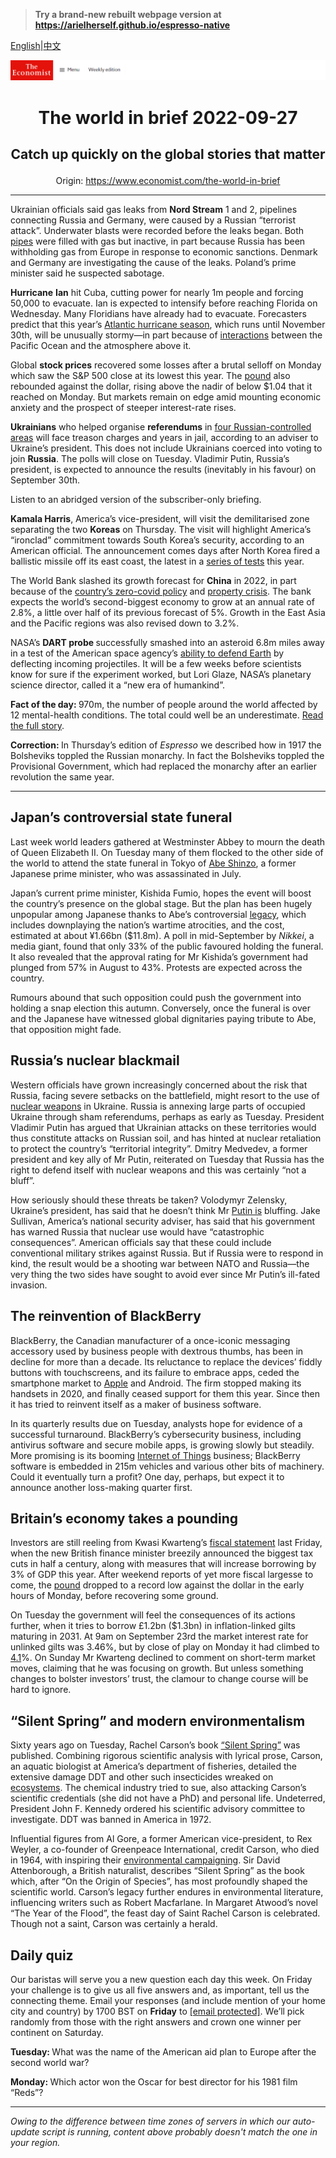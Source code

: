 > **Try a brand-new rebuilt webpage version at https://arielherself.github.io/espresso-native**

[English](https://github.com/arielherself/espresso/blob/main/README.md)|[中文](https://github-com.translate.goog/arielherself/espresso/blob/main/README.md?_x_tr_sl=en&_x_tr_tl=zh-CN&_x_tr_hl=zh-CN&_x_tr_pto=wapp)



![The Economist](menubar.png)

# <p align="center">The world in brief 2022-09-27</p>

## <p align="center">Catch up quickly on the global stories that matter</p>

<p align="center">Origin: <a href="https://www.economist.com/the-world-in-brief">https://www.economist.com/the-world-in-brief</a><hr>

Ukrainian officials said gas leaks from <strong>Nord Stream</strong> 1 and 2, pipelines connecting Russia and Germany, were caused by a Russian “terrorist attack”. Underwater blasts were recorded before the leaks began. Both [pipes](https://www.economist.com/europe/2022/02/22/the-west-imposes-swift-sanctions-on-russia-can-they-stop-a-war) were filled with gas but inactive, in part because Russia has been withholding gas from Europe in response to economic sanctions. Denmark and Germany are investigating the cause of the leaks. Poland’s prime minister said he suspected sabotage.

<strong>Hurricane</strong> <strong>Ian</strong> hit Cuba, cutting power for nearly 1m people and forcing 50,000 to evacuate. Ian is expected to intensify before reaching Florida on Wednesday. Many Floridians have already had to evacuate. Forecasters predict that this year’s [Atlantic hurricane season](https://www.economist.com/the-economist-explains/2022/06/01/why-this-atlantic-hurricane-season-is-predicted-to-be-unusually-stormy), which runs until November 30th, will be unusually stormy—in part because of [interactions](https://www.economist.com/the-economist-explains/2021/12/02/what-is-la-nina) between the Pacific Ocean and the atmosphere above it.

Global <strong>stock prices</strong> recovered some losses after a brutal selloff on Monday which saw the S&amp;P 500 close at its lowest this year. The [pound](https://www.economist.com/britain/2022/09/26/the-pound-is-plumbing-near-historical-depths-why) also rebounded against the dollar, rising above the nadir of below $1.04 that it reached on Monday. But markets remain on edge amid mounting economic anxiety and the prospect of steeper interest-rate rises.

<strong>Ukrainians</strong> who helped organise <strong>referendums</strong> in [four Russian-controlled areas](https://www.economist.com/europe/2022/09/23/voting-begins-in-four-sham-referendums-in-ukraine) will face treason charges and years in jail, according to an adviser to Ukraine’s president. This does not include Ukrainians coerced into voting to join <strong>Russia</strong>. The polls will close on Tuesday. Vladimir Putin, Russia’s president, is expected to announce the results (inevitably in his favour) on September 30th.

Listen to an abridged version of the subscriber-only briefing.

<strong>Kamala Harris</strong>, America’s vice-president, will visit the demilitarised zone separating the two <strong>Koreas</strong> on Thursday. The visit will highlight America’s “ironclad” commitment towards South Korea’s security, according to an American official. The announcement comes days after North Korea fired a ballistic missile off its east coast, the latest in a [series of tests](https://www.economist.com/asia/2022/04/07/north-korea-is-testing-icbms-again-nuclear-weapons-may-be-next) this year.

The World Bank slashed its growth forecast for <strong>China</strong> in 2022, in part because of the [country’s zero-covid policy](https://www.economist.com/china/2022/08/18/chinas-economy-is-beset-by-problems) and [property crisis](https://www.economist.com/leaders/2022/09/15/chinas-property-crisis-hasnt-gone-away-it-is-getting-worse). The bank expects the world’s second-biggest economy to grow at an annual rate of 2.8%, a little over half of its previous forecast of 5%. Growth in the East Asia and the Pacific regions was also revised down to 3.2%.

NASA’s <strong>DART probe </strong>successfully smashed into an asteroid 6.8m miles away in a test of the American space agency’s [ability to defend Earth](https://www.economist.com/science-and-technology/an-exploration-of-earths-defences-will-launch-next-month/21805517) by deflecting incoming projectiles. It will be a few weeks before scientists know for sure if the experiment worked, but Lori Glaze, NASA’s planetary science director, called it a “new era of humankind”.

<strong>Fact of the day: </strong>970m, the number of people around the world affected by 12 mental-health conditions. The total could well be an underestimate. [Read the full story](https://www.economist.com/leaders/2022/09/21/how-to-keep-the-brain-healthy).

<strong>Correction: </strong>In Thursday’s edition of <em>Espresso</em> we described how in 1917 the Bolsheviks toppled the Russian monarchy. In fact the Bolsheviks toppled the Provisional Government, which had replaced the monarchy after an earlier revolution the same year.

----------

## Japan’s controversial state funeral

Last week world leaders gathered at Westminster Abbey to mourn the death of Queen Elizabeth II. On Tuesday many of them flocked to the other side of the world to attend the state funeral in Tokyo of [Abe Shinzo](https://www.economist.com/asia/2022/09/26/the-fallout-from-abe-shinzos-murder-could-unseat-his-successor), a former Japanese prime minister, who was assassinated in July. 

Japan’s current prime minister, Kishida Fumio, hopes the event will boost the country’s presence on the global stage. But the plan has been hugely unpopular among Japanese thanks to Abe’s controversial [legacy](https://www.economist.com/asia/2022/07/14/abe-shinzo-left-his-mark-on-asia-and-the-world-not-just-japan), which includes downplaying the nation’s wartime atrocities, and the cost, estimated at about ¥1.66bn ($11.8m). A poll in mid-September by <em>Nikkei</em>, a media giant, found that only 33% of the public favoured holding the funeral. It also revealed that the approval rating for Mr Kishida’s government had plunged from 57% in August to 43%. Protests are expected across the country.

Rumours abound that such opposition could push the government into holding a snap election this autumn. Conversely, once the funeral is over and the Japanese have witnessed global dignitaries paying tribute to Abe, that opposition might fade.

## Russia’s nuclear blackmail

Western officials have grown increasingly concerned about the risk that Russia, facing severe setbacks on the battlefield, might resort to the use of [nuclear weapons](https://www.economist.com/the-economist-explains/2022/09/14/do-russias-military-setbacks-increase-the-risk-of-nuclear-conflict) in Ukraine. Russia is annexing large parts of occupied Ukraine through sham referendums, perhaps as early as Tuesday. President Vladimir Putin has argued that Ukrainian attacks on these territories would thus constitute attacks on Russian soil, and has hinted at nuclear retaliation to protect the country’s “territorial integrity”. Dmitry Medvedev, a former president and key ally of Mr Putin, reiterated on Tuesday that Russia has the right to defend itself with nuclear weapons and this was certainly “not a bluff”. 

How seriously should these threats be taken? Volodymyr Zelensky, Ukraine’s president, has said that he doesn’t think Mr [Putin is](https://www.economist.com/leaders/2022/09/21/vladimir-putin-vows-to-send-more-invaders-the-west-should-arm-ukraine-faster) bluffing. Jake Sullivan, America’s national security adviser, has said that his government has warned Russia that nuclear use would have “catastrophic consequences”. American officials say that these could include conventional military strikes against Russia. But if Russia were to respond in kind, the result would be a shooting war between NATO and Russia—the very thing the two sides have sought to avoid ever since Mr Putin’s ill-fated invasion. 

## The reinvention of BlackBerry

BlackBerry, the Canadian manufacturer of a once-iconic messaging accessory used by business people with dextrous thumbs, has been in decline for more than a decade. Its reluctance to replace the devices’ fiddly buttons with touchscreens, and its failure to embrace apps, ceded the smartphone market to [Apple](https://www.economist.com/business/2022/07/31/apple-already-sold-everyone-an-iphone-now-what) and Android. The firm stopped making its handsets in 2020, and finally ceased support for them this year. Since then it has tried to reinvent itself as a maker of business software. 

In its quarterly results due on Tuesday, analysts hope for evidence of a successful turnaround. BlackBerry’s cybersecurity business, including antivirus software and secure mobile apps, is growing slowly but steadily. More promising is its booming [Internet of Things](https://www.economist.com/technology-quarterly/2019/09/12/the-internet-of-things-will-bring-the-internets-business-model-into-the-rest-of-the-world) business; BlackBerry software is embedded in 215m vehicles and various other bits of machinery. Could it eventually turn a profit? One day, perhaps, but expect it to announce another loss-making quarter first.

## Britain’s economy takes a pounding

Investors are still reeling from Kwasi Kwarteng’s [fiscal statement](https://www.economist.com/britain/2022/09/23/britains-chancellor-offers-up-a-reckless-budget-fiscally-and-politically) last Friday, when the new British finance minister breezily announced the biggest tax cuts in half a century, along with measures that will increase borrowing by 3% of GDP this year. After weekend reports of yet more fiscal largesse to come, the [pound](https://www.economist.com/britain/2022/09/26/the-pound-is-plumbing-near-historical-depths-why) dropped to a record low against the dollar in the early hours of Monday, before recovering some ground. 

On Tuesday the government will feel the consequences of its actions further, when it tries to borrow £1.2bn ($1.3bn) in inflation-linked gilts maturing in 2031. At 9am on September 23rd the market interest rate for unlinked gilts was 3.46%, but by close of play on Monday it had climbed to[ 4.1](https://markets.ft.com/data/bonds/tearsheet/charts?s=UK10YG)%. On Sunday Mr Kwarteng declined to comment on short-term market moves, claiming that he was focusing on growth. But unless something changes to bolster investors’ trust, the clamour to change course will be hard to ignore.

## “Silent Spring” and modern environmentalism

Sixty years ago on Tuesday, Rachel Carson’s book [“Silent Spring”](https://www.economist.com/culture/2022/09/27/silent-spring-remains-a-rousing-call-to-action) was published. Combining rigorous scientific analysis with lyrical prose, Carson, an aquatic biologist at America’s department of fisheries, detailed the extensive damage DDT and other such insecticides wreaked on [ecosystems](https://www.economist.com/science-and-technology/2021/06/02/cicadas-insecticides-and-children). The chemical industry tried to sue, also attacking Carson’s scientific credentials (she did not have a PhD) and personal life. Undeterred, President John F. Kennedy ordered his scientific advisory committee to investigate. DDT was banned in America in 1972.

Influential figures from Al Gore, a former American vice-president, to Rex Weyler, a co-founder of Greenpeace International, credit Carson, who died in 1964, with inspiring their [environmental campaigning](https://www.economist.com/graphic-detail/2022/04/16/in-chilly-parts-of-europe-heatwaves-strengthen-environmentalism). Sir David Attenborough, a British naturalist, describes “Silent Spring” as the book which, after “On the Origin of Species”, has most profoundly shaped the scientific world. Carson’s legacy further endures in environmental literature, influencing writers such as Robert Macfarlane. In Margaret Atwood’s novel “The Year of the Flood”, the feast day of Saint Rachel Carson is celebrated. Though not a saint, Carson was certainly a herald.

## Daily quiz

Our baristas will serve you a new question each day this week. On Friday your challenge is to give us all five answers and, as important, tell us the connecting theme. Email your responses (and include mention of your home city and country) by 1700 BST on <strong>Friday</strong> to [<span class="__cf_email__" data-cfemail="a1f0d4c8dbe4d2d1d3c4d2d2cee1c4c2cecfceccc8d2d58fc2cecc">[email&#160;protected]</span>](https://mail.google.com/mail/?view=cm&amp;fs=1&amp;tf=1&amp;to=QuizEspresso@economist.com). We’ll pick randomly from those with the right answers and crown one winner per continent on Saturday.

<strong>Tuesday: </strong>What was the name of the American aid plan to Europe after the second world war?

<strong>Monday: </strong>Which actor won the Oscar for best director for his 1981 film “Reds”?

----------

*Owing to the difference between time zones of servers in which our auto-update script is running, content above probably doesn't match the one in your region.*
